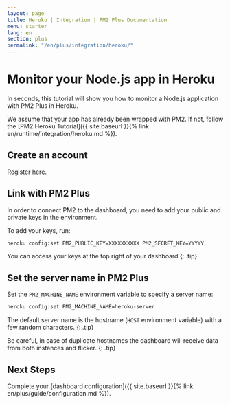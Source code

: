 ```yaml
---
layout: page
title: Heroku | Integration | PM2 Plus Documentation
menu: starter
lang: en
section: plus
permalink: "/en/plus/integration/heroku/"
---
```


# Monitor your Node.js app in Heroku

In seconds, this tutorial will show you how to monitor a Node.js application with PM2 Plus in Heroku.

We assume that your app has already been wrapped with PM2. If not, follow the [PM2 Heroku Tutorial]({{ site.baseurl }}{% link en/runtime/integration/heroku.md %}).

## Create an account

Register [here](https://id.keymetrics.io/api/oauth/register).

## Link with PM2 Plus

In order to connect PM2 to the dashboard, you need to add your public and private keys in the environment.

To add your keys, run:

```bash
heroku config:set PM2_PUBLIC_KEY=XXXXXXXXXX PM2_SECRET_KEY=YYYYY
```

 You can access your keys at the top right of your dashboard
{: .tip}

## Set the server name in PM2 Plus

Set the `PM2_MACHINE_NAME` environment variable to specify a server name:

```bash
heroku config:set PM2_MACHINE_NAME=heroku-server
```

 The default server name is the hostname (`HOST` environment variable) with a few random characters.
{: .tip}

 Be careful, in case of duplicate hostnames the dashboard will receive data from both instances and flicker.
{: .tip}

## Next Steps

Complete your [dashboard configuration]({{ site.baseurl }}{% link en/plus/guide/configuration.md %}).




